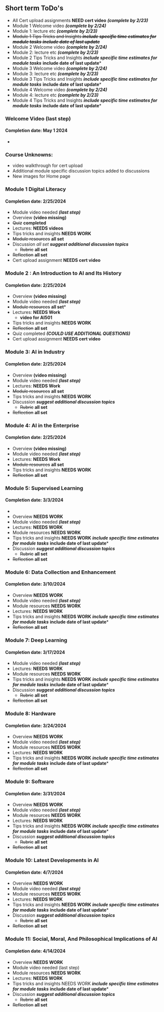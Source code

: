 ## Short term ToDo's
* All Cert upload assignments **NEED cert video** ***(complete by 2/23)***
* Module 1 Welcome video ***(complete by 2/24)***
* Module 1: lecture etc  ***(complete by 2/23)***
* ~~Module 1 Tips Tricks and Insights  ***include specific time estimates for module tasks*** ***include date of last update***~~
* Module 2 Welcome video ***(complete by 2/24)***
* Module 2: lecture etc  ***(complete by 2/23)***
* Module 2 Tips Tricks and Insights  ***include specific time estimates for module tasks***  **include date of last update***
* Module 3 Welcome video ***(complete by 2/24)***
* Module 3: lecture etc  ***(complete by 2/23)***
* Module 3 Tips Tricks and Insights ***include specific time estimates for module tasks***  **include date of last update***
* Module 4 Welcome video  ***(complete by 2/24)***
* Module 4: lecture etc  ***(complete by 2/23)***
* Module 4 Tips Tricks and Insights ***include specific time estimates for module tasks***  **include date of last update***

### Welcome Video (last step) 
#### Completion date: May 1 2024
 * 

### Course Unknowns:
* video walkthrough for cert upload
* Additional module specific discussion topics added to discussions
* New images for Home page


### Module 1 Digital Literacy 
 #### Completion date: 2/25/2024
 * Module video needed ***(last step)***
 * Overview **(video missing)**
 * ~~Quiz~~ **completed**
 * Lectures:  **NEEDS videos**
 * Tips tricks and insights **NEEDS WORK**
 * ~~Module resources~~ **all set**
 * Discussion *all set* ***suggest additional discussion topics***
   * ~~Rubric~~ **all set**
 * ~~Reflection~~ **all set**
 * Cert upload assignment **NEEDS cert video**

   

### Module 2 : An Introduction to AI and Its History
#### Completion date: 2/25/2024
 * Overview  **(video missing)**
 * Module video needed ***(last step)***
 * ~~Module resources~~ **all set***
 * Lectures:  **NEEDS Work**
    * **video for AI501**
 * Tips tricks and insights **NEEDS WORK**
 * ~~Reflection~~ **all set**
 * Quiz completed ***(COULD USE ADDITIONAL QUESTIONS)***
 * Cert upload assignment **NEEDS cert video**

### Module 3: AI in Industry
#### Completion date:  2/25/2024
 *  Overview  **(video missing)**
 *  Module video needed ***(last step)***
 *  Lectures:  **NEEDS Work**
 *  ~~Module resources~~ **all set**
 *  Tips tricks and insights **NEEDS WORK**
 * Discussion ***suggest additional discussion topics***
   * ~~Rubric~~ **all set**
 * ~~Reflection~~ **all set** 

### Module 4: AI in the Enterprise
#### Completion date: 2/25/2024
 *  Overview  **(video missing)**
 *  Module video needed ***(last step)***
 *  Lectures:  **NEEDS Work**
 *  ~~Module resources~~ **all set**
 *  Tips tricks and insights **NEEDS WORK**
 * ~~Reflection~~ **all set** 

### Module 5: Supervised Learning
#### Completion date:  3/3/2024
 *
 *  Overview  **NEEDS WORK**
 *  Module video needed ***(last step)***
 *  Lectures:  **NEEDS WORK**
 *  Module resources **NEEDS WORK**
 *  Tips tricks and insights **NEEDS WORK**  ***include specific time estimates for module tasks***  **include date of last update***
 * Discussion ***suggest additional discussion topics***
   * ~~Rubric~~ **all set**
 * ~~Reflection~~ **all set** 


### Module 6: Data Collection and Enhancement
#### Completion date:  3/10/2024
 *  Overview  **NEEDS WORK**
 *  Module video needed ***(last step)***
 *  Module resources **NEEDS WORK**
 *  Lectures:  **NEEDS WORK**
 *  Tips tricks and insights **NEEDS WORK**  ***include specific time estimates for module tasks***  **include date of last update***
 * ~~Reflection~~ **all set** 


### Module 7: Deep Learning
#### Completion date: 3/17/2024
 * Module video needed ***(last step)***
 * Lectures:  **NEEDS WORK**
 * Module resources **NEEDS WORK**
 *  Tips tricks and insights **NEEDS WORK**  ***include specific time estimates for module tasks***  **include date of last update***
 * Discussion ***suggest additional discussion topics***
   * ~~Rubric~~ **all set**
 * ~~Reflection~~ **all set** 


### Module 8: Hardware
#### Completion date:  3/24/2024
 *  Overview  **NEEDS WORK**
 *  Module video needed ***(last step)***
 *  Module resources **NEEDS WORK**
 *  Lectures:  **NEEDS WORK**
 *  Tips tricks and insights **NEEDS WORK**  ***include specific time estimates for module tasks***  **include date of last update***
 * ~~Reflection~~ **all set** 


### Module 9: Software
#### Completion date:  3/31/2024
 *  Overview  **NEEDS WORK**
 *  Module video needed ***(last step)***
 *  Module resources **NEEDS WORK**
 *  Lectures:  **NEEDS WORK**
 *  Tips tricks and insights **NEEDS WORK**  ***include specific time estimates for module tasks***  **include date of last update***
 * Discussion ***suggest additional discussion topics***
   * ~~Rubric~~ **all set**
 * ~~Reflection~~ **all set** 


### Module 10: Latest Developments in AI
#### Completion date:  4/7/2024
 *  Overview  **NEEDS WORK**
 *  Module video needed ***(last step)***
 *  Module resources **NEEDS WORK**
 *  Lectures:  **NEEDS WORK**
 *  Tips tricks and insights **NEEDS WORK**  ***include specific time estimates for module tasks***  **include date of last update***
 * Discussion ***suggest additional discussion topics***
   * ~~Rubric~~ **all set**
 * ~~Reflection~~ **all set** 


### Module 11: Social, Moral, And Philosophical Implications of AI
#### Completion date:  4/14/2024
 *  Overview  **NEEDS WORK**
 *  Module video needed (last step)
 *  Module resources **NEEDS WORK**
 *  Lectures:  **NEEDS WORK**
 *  Tips tricks and insights NEEDS WORK  ***include specific time estimates for module tasks***  **include date of last update***
 * Discussion ***suggest additional discussion topics***
   * ~~Rubric~~ **all set**
 * ~~Reflection~~ **all set** 
